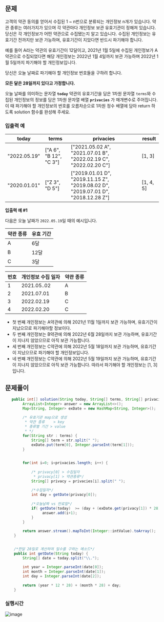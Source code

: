 ## 문제
고객의 약관 동의를 얻어서 수집된 1 ~ n번으로 분류되는 개인정보 n개가 있습니다. 약관 종류는 여러가지가 있으며 각 약관마다 개인정보 보관 유효기관이 정해져 있습니다.  당신은 각 개인정보가 어떤 약관으로 수집됐는지 알고 있습니다. 수집된 개인정보는 유효기간 전까지만 보관 가능하며, 유효기간이 지았다면 반드시 파기해야 합니다.

예를 들어 A라는 약관의 유효기간이 12달이고, 2021년 1월 5일에 수집된 개인정보가 A약관으로 수집되었다면 해당 개인정보는 2022년 1월 4일까지 보관 가능하며 2022년 1월 5일까지 파기해야 할 개인정보입니다.

당신은 오늘 날짜로 파기해야 할 개인정보 번호들을 구하려 합니다.

**모든 달은 28일까지 있다고 가정합니다.**

오늘 날짜를 의미하는 문자열 **`today`** 약관의 유효기간을 담은 1차원 문자열 `terms`와 수집된 개인정보의 정보를 담은 1차원 문자열 배열 **`privacies`** 가 매개변수로 주어집니다. 이 때 파기해야 할 개인정보의 번호를 오름차순으로 1차원 정수 배열에 담아 return 하도록 solution 함수를 완성해 주세요.




### 입출력 예
| today | terms | privacies | result |
| --- | --- | --- | --- |
| "2022.05.19" | ["A 6", "B 12", "C 3"] | ["2021.05.02 A", "2021.07.01 B", "2022.02.19 C", "2022.02.20 C"] | [1, 3] |
| "2020.01.01" | ["Z 3", "D 5"] | ["2019.01.01 D", "2019.11.15 Z", "2019.08.02 D", "2019.07.01 D", "2018.12.28 Z"] | [1, 4, 5] |
**입출력 예 #1**

다음은 오늘 날짜가 `2022.05.19`일 때의 예시입니다.

| 약관 종류 | 유효 기간 |
| --- | --- |
| A | 6달 |
| B | 12달 |
| C | 3달 |

| 번호 | 개인정보 수집 일자 | 약관 종류 |
| --- | --- | --- |
| 1 | 2021.05..02 | A |
| 2 | 2021.07.01 | B |
| 3 | 2022.02.19 | C |
| 4 | 2022.02.20 | C |

- 첫 번째 개인정보는 A약관에 의해 2021년 11월 1일까지 보관 가능하며, 유효기간이 지났으므로 파기해야할 정보이다.
- 두 번째 개인정보는 B약관에 의해 2022년 6월 28일까지 보관 가능하며, 유효기간이 지나지 않았으므로 아직 보관 가능합니다.
- 세 번째 개인정보는 C약관에 의해 2022년 5월 18일까지 보관 가능하며, 유효기간이 지났으므로 파기해야 할 개인정보입니다.
- 네 번째 개인정보는 C약관에 의해 2022년 5월 19일까지 보관 가능하며, 유효기간이 지나지 않았으므로 아직 보관 가능합니다.
따라서 파기해야 할 개인정보는 [1, 3]입니다.

## 문제풀이
```java
   public int[] solution(String today, String[] terms, String[] privacies) {
    	ArrayList<Integer> answer = new ArrayList<>();
    	Map<String, Integer> exDate = new HashMap<String, Integer>();
    	
    	/* 유효기관 map으로 생성
    	 * 약관 종류 	> key
    	 * 종류별 기간 > value
    	 * */
    	for(String str : terms) {
    		String[] term = str.split(" ");
    		exDate.put(term[0], Integer.parseInt(term[1]));
    	}
    	
    	
    	for(int i=0; i<privacies.length; i++) {
    	
    		/* privacy[0] > 수집일자
    		 * privacy[1] > 약관종류*/
    		String[] privacy = privacies[i].split(" ");
    		
    		/*수집일자*/
    		int day = getDate(privacy[0]);
    		
    		/*오늘날짜 vs 만료일*/
    		if( getDate(today)  >= (day + (exDate.get(privacy[1]) * 28))) {
    			 answer.add(i+1);
    		}
    	}
    	
        return answer.stream().mapToInt(Integer::intValue).toArray();
    }

    
    /*한달 28일로 계산하여 일수를 구하는 메소드*/
    public int getDate(String today) {
        String[] date = today.split("\\.");   
        
        int year = Integer.parseInt(date[0]); 
        int month = Integer.parseInt(date[1]);
        int day = Integer.parseInt(date[2]);   
    	
        return (year * 12 * 28) + (month * 28) + day;
    }

```

### 실행시간
![image](https://github.com/annie9434/CNFCodingTest/assets/68459439/9339f05b-f368-41f3-9cd8-6ea3b360e91e)
